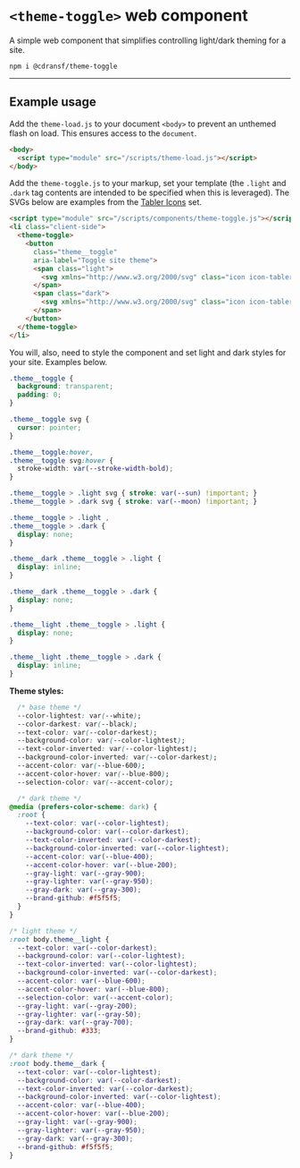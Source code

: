 # `<theme-toggle>` web component

A simple web component that simplifies controlling light/dark theming for a site.

```
npm i @cdransf/theme-toggle
```

---

## Example usage

Add the `theme-load.js` to your document `<body>` to prevent an unthemed flash on load. This ensures access to the `document`.

```html
<body>
  <script type="module" src="/scripts/theme-load.js"></script>
</body>
```

Add the `theme-toggle.js` to your markup, set your template (the `.light` and `.dark` tag contents are intended to be specified when this is leveraged). The SVGs below are examples from the [Tabler Icons](https://tabler.io/icons) set.

```html
<script type="module" src="/scripts/components/theme-toggle.js"></script>
<li class="client-side">
  <theme-toggle>
    <button
      class="theme__toggle"
      aria-label="Toggle site theme">
      <span class="light">
        <svg xmlns="http://www.w3.org/2000/svg" class="icon icon-tabler icon-tabler-sun" width="24" height="24" viewBox="0 0 24 24" stroke-width="1.5" stroke="currentColor" fill="none" stroke-linecap="round" stroke-linejoin="round"><path stroke="none" d="M0 0h24v24H0z" fill="none"/><path d="M12 12m-4 0a4 4 0 1 0 8 0a4 4 0 1 0 -8 0" /><path d="M3 12h1m8 -9v1m8 8h1m-9 8v1m-6.4 -15.4l.7 .7m12.1 -.7l-.7 .7m0 11.4l.7 .7m-12.1 -.7l-.7 .7" /></svg>
      </span>
      <span class="dark">
        <svg xmlns="http://www.w3.org/2000/svg" class="icon icon-tabler icon-tabler-moon" width="24" height="24" viewBox="0 0 24 24" stroke-width="1.5" stroke="currentColor" fill="none" stroke-linecap="round" stroke-linejoin="round"><path stroke="none" d="M0 0h24v24H0z" fill="none"/><path d="M12 3c.132 0 .263 0 .393 0a7.5 7.5 0 0 0 7.92 12.446a9 9 0 1 1 -8.313 -12.454z" /></svg>
      </span>
    </button>
  </theme-toggle>
</li>
```

You will, also, need to style the component and set light and dark styles for your site. Examples below.

```css
.theme__toggle {
  background: transparent;
  padding: 0;
}

.theme__toggle svg {
  cursor: pointer;
}

.theme__toggle:hover,
.theme__toggle svg:hover {
  stroke-width: var(--stroke-width-bold);
}

.theme__toggle > .light svg { stroke: var(--sun) !important; }
.theme__toggle > .dark svg { stroke: var(--moon) !important; }

.theme__toggle > .light ,
.theme__toggle > .dark {
  display: none;
}

.theme__dark .theme__toggle > .light {
  display: inline;
}

.theme__dark .theme__toggle > .dark {
  display: none;
}

.theme__light .theme__toggle > .light {
  display: none;
}

.theme__light .theme__toggle > .dark {
  display: inline;
}
```

**Theme styles:**

```css
  /* base theme */
  --color-lightest: var(--white);
  --color-darkest: var(--black);
  --text-color: var(--color-darkest);
  --background-color: var(--color-lightest);
  --text-color-inverted: var(--color-lightest);
  --background-color-inverted: var(--color-darkest);
  --accent-color: var(--blue-600);
  --accent-color-hover: var(--blue-800);
  --selection-color: var(--accent-color);

  /* dark theme */
@media (prefers-color-scheme: dark) {
  :root {
    --text-color: var(--color-lightest);
    --background-color: var(--color-darkest);
    --text-color-inverted: var(--color-darkest);
    --background-color-inverted: var(--color-lightest);
    --accent-color: var(--blue-400);
    --accent-color-hover: var(--blue-200);
    --gray-light: var(--gray-900);
    --gray-lighter: var(--gray-950);
    --gray-dark: var(--gray-300);
    --brand-github: #f5f5f5;
  }
}

/* light theme */
:root body.theme__light {
  --text-color: var(--color-darkest);
  --background-color: var(--color-lightest);
  --text-color-inverted: var(--color-lightest);
  --background-color-inverted: var(--color-darkest);
  --accent-color: var(--blue-600);
  --accent-color-hover: var(--blue-800);
  --selection-color: var(--accent-color);
  --gray-light: var(--gray-200);
  --gray-lighter: var(--gray-50);
  --gray-dark: var(--gray-700);
  --brand-github: #333;
}

/* dark theme */
:root body.theme__dark {
  --text-color: var(--color-lightest);
  --background-color: var(--color-darkest);
  --text-color-inverted: var(--color-darkest);
  --background-color-inverted: var(--color-lightest);
  --accent-color: var(--blue-400);
  --accent-color-hover: var(--blue-200);
  --gray-light: var(--gray-900);
  --gray-lighter: var(--gray-950);
  --gray-dark: var(--gray-300);
  --brand-github: #f5f5f5;
}
```